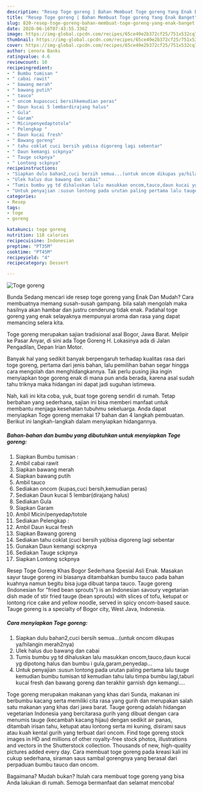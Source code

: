 ```yaml
---
description: "Resep Toge goreng | Bahan Membuat Toge goreng Yang Enak Banget"
title: "Resep Toge goreng | Bahan Membuat Toge goreng Yang Enak Banget"
slug: 820-resep-toge-goreng-bahan-membuat-toge-goreng-yang-enak-banget
date: 2020-06-16T07:43:55.336Z
image: https://img-global.cpcdn.com/recipes/65ce49e2b372cf25/751x532cq70/toge-goreng-foto-resep-utama.jpg
thumbnail: https://img-global.cpcdn.com/recipes/65ce49e2b372cf25/751x532cq70/toge-goreng-foto-resep-utama.jpg
cover: https://img-global.cpcdn.com/recipes/65ce49e2b372cf25/751x532cq70/toge-goreng-foto-resep-utama.jpg
author: Lenora Banks
ratingvalue: 4.6
reviewcount: 10
recipeingredient:
- " Bumbu tumisan "
- " cabai rawit"
- " bawang merah"
- " bawang putih"
- " tauco"
- " oncom kupascuci bersihkemudian peras"
- " Daun kucai 5 lembardirajang halus"
- " Gula"
- " Garam"
- " Micinpenyedaptotole"
- " Pelengkap "
- " Daun kucai fresh"
- " Bawang goreng"
- " tahu coklat cuci bersih yabisa digoreng lagi sebentar"
- " Daun kemangi sckpnya"
- " Tauge sckpnya"
- " Lontong sckpnya"
recipeinstructions:
- "Siapkan dulu bahan2,cuci bersih semua...(untuk oncom dikupas ya/hilangin merah2nya)"
- "Ulek halus duo bawang dan cabai"
- "Tumis bumbu yg td dihaluskan lalu masukkan oncom,tauco,daun kucai yg dipotong halus dan bumbu i gula,garam,penyedap..."
- "Untuk penyajian :susun lontong pada urutan paling pertama lalu tauge kemudian bumbu tumisan td kemudian tahu lalu timpa bumbu lagi,taburi kucai fresh dan bawang goreng dan terakhir garnish dgn kemangi...."
categories:
- Resep
tags:
- toge
- goreng

katakunci: toge goreng 
nutrition: 118 calories
recipecuisine: Indonesian
preptime: "PT35M"
cooktime: "PT45M"
recipeyield: "4"
recipecategory: Dessert

---
```



![Toge goreng](https://img-global.cpcdn.com/recipes/65ce49e2b372cf25/751x532cq70/toge-goreng-foto-resep-utama.jpg)

Bunda Sedang mencari ide resep toge goreng yang Enak Dan Mudah? Cara membuatnya memang susah-susah gampang. bila salah mengolah maka hasilnya akan hambar dan justru cenderung tidak enak. Padahal toge goreng yang enak selayaknya mempunyai aroma dan rasa yang dapat memancing selera kita.

Toge goreng merupakan sajian tradisional asal Bogor, Jawa Barat. Melipir ke Pasar Anyar, di sini ada Toge Goreng H. Lokasinya ada di Jalan Pengadilan, Depan Irian Motor.

Banyak hal yang sedikit banyak berpengaruh terhadap kualitas rasa dari toge goreng, pertama dari jenis bahan, lalu pemilihan bahan segar hingga cara mengolah dan menghidangkannya. Tak perlu pusing jika ingin menyiapkan toge goreng enak di mana pun anda berada, karena asal sudah tahu triknya maka hidangan ini dapat jadi suguhan istimewa.


Nah, kali ini kita coba, yuk, buat toge goreng sendiri di rumah. Tetap berbahan yang sederhana, sajian ini bisa memberi manfaat untuk membantu menjaga kesehatan tubuhmu sekeluarga. Anda dapat menyiapkan Toge goreng memakai 17 bahan dan 4 langkah pembuatan. Berikut ini langkah-langkah dalam menyiapkan hidangannya.

<!--inarticleads1-->

##### Bahan-bahan dan bumbu yang dibutuhkan untuk menyiapkan Toge goreng:

1. Siapkan  Bumbu tumisan :
1. Ambil  cabai rawit
1. Siapkan  bawang merah
1. Siapkan  bawang putih
1. Ambil  tauco
1. Sediakan  oncom (kupas,cuci bersih,kemudian peras)
1. Sediakan  Daun kucai 5 lembar(dirajang halus)
1. Sediakan  Gula
1. Siapkan  Garam
1. Ambil  Micin/penyedap/totole
1. Sediakan  Pelengkap :
1. Ambil  Daun kucai fresh
1. Siapkan  Bawang goreng
1. Sediakan  tahu coklat (cuci bersih ya)bisa digoreng lagi sebentar
1. Gunakan  Daun kemangi sckpnya
1. Sediakan  Tauge sckpnya
1. Siapkan  Lontong sckpnya


Resep Toge Goreng Khas Bogor Sederhana Spesial Asli Enak. Masakan sayur tauge goreng ini biasanya ditambahkan bumbu tauco pada bahan kuahnya namun begitu bisa juga dibuat tanpa tauco. Tauge goreng (Indonesian for &#34;fried bean sprouts&#34;) is an Indonesian savoury vegetarian dish made of stir fried tauge (bean sprouts) with slices of tofu, ketupat or lontong rice cake and yellow noodle, served in spicy oncom-based sauce. Tauge goreng is a specialty of Bogor city, West Java, Indonesia. 

<!--inarticleads2-->

##### Cara menyiapkan Toge goreng:

1. Siapkan dulu bahan2,cuci bersih semua...(untuk oncom dikupas ya/hilangin merah2nya)
1. Ulek halus duo bawang dan cabai
1. Tumis bumbu yg td dihaluskan lalu masukkan oncom,tauco,daun kucai yg dipotong halus dan bumbu i gula,garam,penyedap...
1. Untuk penyajian :susun lontong pada urutan paling pertama lalu tauge kemudian bumbu tumisan td kemudian tahu lalu timpa bumbu lagi,taburi kucai fresh dan bawang goreng dan terakhir garnish dgn kemangi....


Toge goreng merupakan makanan yang khas dari Sunda, makanan ini berbumbu kacang serta memiliki cita rasa yang gurih dan merupakan salah satu makanan yang khas dari jawa barat. Tauge goreng adalah hidangan vegetarian Indonesia yang bercitarasa gurih yang dibuat dengan cara menumis tauge (kecambah kacang hijau) dengan sedikit air panas, ditambah irisan tahu, ketupat atau lontong serta mi kuning, disirami saus atau kuah kental gurih yang terbuat dari oncom. Find toge goreng stock images in HD and millions of other royalty-free stock photos, illustrations and vectors in the Shutterstock collection. Thousands of new, high-quality pictures added every day. Cara membuat toge goreng pada kreasi kali ini cukup sederhana, siraman saus sambal gorengnya yang berasal dari perpaduan bumbu tauco dan oncom. 

Bagaimana? Mudah bukan? Itulah cara membuat toge goreng yang bisa Anda lakukan di rumah. Semoga bermanfaat dan selamat mencoba!
